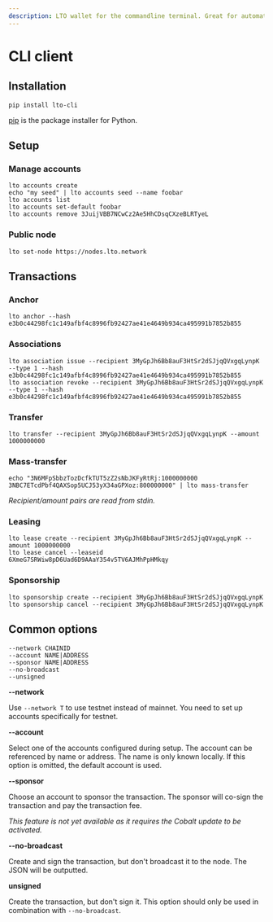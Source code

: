 ```yaml
---
description: LTO wallet for the commandline terminal. Great for automating tasks.
---
```


# CLI client

## Installation

```text
pip install lto-cli
```

[pip](https://pip.pypa.io/en/stable/) is the package installer for Python.

## Setup

### Manage accounts

```text
lto accounts create
echo "my seed" | lto accounts seed --name foobar
lto accounts list
lto accounts set-default foobar
lto accounts remove 3JuijVBB7NCwCz2Ae5HhCDsqCXzeBLRTyeL
```

### Public node

```text
lto set-node https://nodes.lto.network
```

## Transactions

### Anchor

```text
lto anchor --hash e3b0c44298fc1c149afbf4c8996fb92427ae41e4649b934ca495991b7852b855
```

### Associations

```text
lto association issue --recipient 3MyGpJh6Bb8auF3HtSr2dSJjqQVxgqLynpK --type 1 --hash e3b0c44298fc1c149afbf4c8996fb92427ae41e4649b934ca495991b7852b855
lto association revoke --recipient 3MyGpJh6Bb8auF3HtSr2dSJjqQVxgqLynpK --type 1 --hash e3b0c44298fc1c149afbf4c8996fb92427ae41e4649b934ca495991b7852b855
```

### Transfer

```text
lto transfer --recipient 3MyGpJh6Bb8auF3HtSr2dSJjqQVxgqLynpK --amount 1000000000
```

### Mass-transfer

```text
echo "3N6MFpSbbzTozDcfkTUT5zZ2sNbJKFyRtRj:1000000000
3NBC7ETcdPbf4QAXSop5UCJ53yX34aGPXoz:800000000" | lto mass-transfer
```

_Recipient/amount pairs are read from stdin._

### Leasing

```text
lto lease create --recipient 3MyGpJh6Bb8auF3HtSr2dSJjqQVxgqLynpK --amount 1000000000
lto lease cancel --leaseid 6XmeG7SRWiw8pD6Uad6D9AAaY354v5TV6AJMhPpHMkqy
```

### Sponsorship

```text
lto sponsorship create --recipient 3MyGpJh6Bb8auF3HtSr2dSJjqQVxgqLynpK
lto sponsorship cancel --recipient 3MyGpJh6Bb8auF3HtSr2dSJjqQVxgqLynpK
```

## Common options

```text
--network CHAINID
--account NAME|ADDRESS
--sponsor NAME|ADDRESS
--no-broadcast
--unsigned
```

**--network**

Use `--network T` to use testnet instead of mainnet. You need to set up accounts specifically for testnet.

**--account**

Select one of the accounts configured during setup. The account can be referenced by name or address. The name is only known locally. If this option is omitted, the default account is used.

**--sponsor**

Choose an account to sponsor the transaction. The sponsor will co-sign the transaction and pay the transaction fee.

_This feature is not yet available as it requires the Cobalt update to be activated._

**--no-broadcast**

Create and sign the transaction, but don't broadcast it to the node. The JSON will be outputted.

**unsigned**

Create the transaction, but don't sign it. This option should only be used in combination with `--no-broadcast`.

